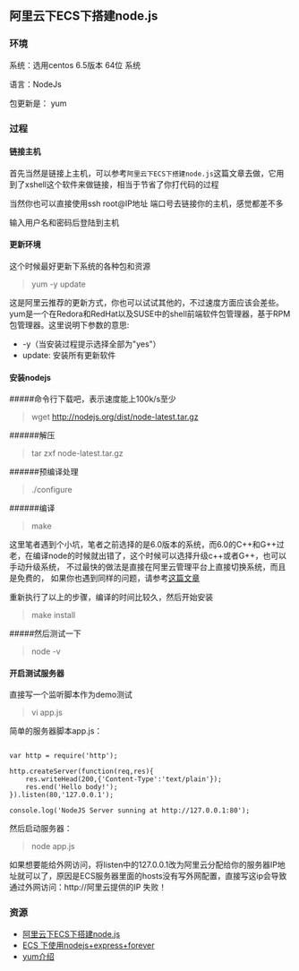 ## 阿里云下ECS下搭建node.js

### 环境
系统：选用centos 6.5版本 64位 系统

语言：NodeJs

包更新是： yum 

### 过程
#### 链接主机
首先当然是链接上主机，可以参考`阿里云下ECS下搭建node.js`这篇文章去做，它用到了xshell这个软件来做链接，相当于节省了你打代码的过程

当然你也可以直接使用ssh root@IP地址 端口号去链接你的主机，感觉都差不多

输入用户名和密码后登陆到主机

#### 更新环境
这个时候最好更新下系统的各种包和资源

> yum -y update

这是阿里云推荐的更新方式，你也可以试试其他的，不过速度方面应该会差些。
yum是一个在Redora和RedHat以及SUSE中的shell前端软件包管理器，基于RPM包管理器。这里说明下参数的意思:

* -y（当安装过程提示选择全部为"yes"）
* update: 安装所有更新软件

#### 安装nodejs
#####命令行下载吧，表示速度能上100k/s至少

> wget http://nodejs.org/dist/node-latest.tar.gz

######解压
> tar zxf node-latest.tar.gz

######预编译处理
> ./configure

######编译
> make

这里笔者遇到个小坑，笔者之前选择的是6.0版本的系统，而6.0的C++和G++过老，在编译node的时候就出错了，这个时候可以选择升级c++或者G++，也可以手动升级系统，
不过最快的做法是直接在阿里云管理平台上直接切换系统，而且是免费的， 如果你也遇到同样的问题，请参考[这篇文章](http://jingyan.baidu.com/article/acf728fd28eafef8e510a3c6.html)

重新执行了以上的步骤，编译的时间比较久，然后开始安装

> make install

#####然后测试一下

> node -v

#### 开启测试服务器
直接写一个监听脚本作为demo测试
> vi app.js

简单的服务器脚本app.js：

<pre><code>
var http = require('http');

http.createServer(function(req,res){
    res.writeHead(200,{'Content-Type':'text/plain'});
    res.end('Hello body!');
}).listen(80,'127.0.0.1');

console.log('NodeJS Server sunning at http://127.0.0.1:80');
</code></pre>

然后启动服务器：

> node app.js

如果想要能给外网访问，将listen中的127.0.0.1改为阿里云分配给你的服务器IP地址就可以了，原因是ECS服务器里面的hosts没有写外网配置，直接写这ip会导致通过外网访问：http://阿里云提供的IP 失败！


### 资源

* [阿里云下ECS下搭建node.js](http://www.jianshu.com/p/01dbdc623cea)
* [ECS 下使用nodejs+express+forever](http://www.jianshu.com/p/f93a09c9e848)
* [yum介绍](http://www.cnblogs.com/chuncn/archive/2010/10/17/1853915.html)

